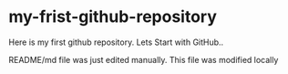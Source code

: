 # my-frist-github-repository
Here is my first github repository. Lets Start with GitHub..

README/md file was just edited manually. This file was modified locally
